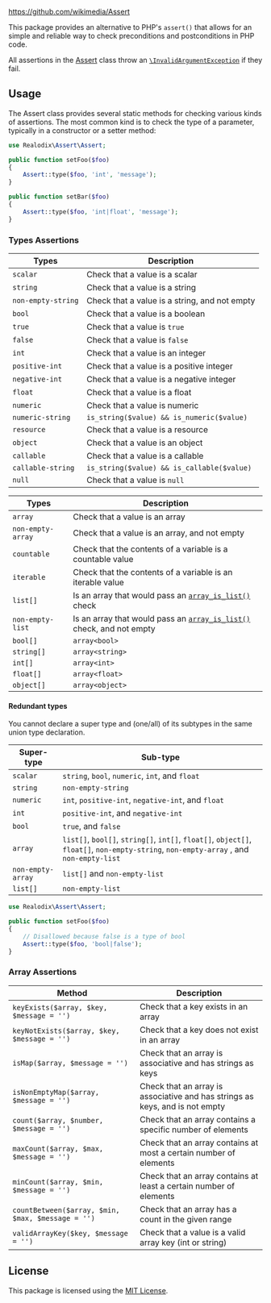 https://github.com/wikimedia/Assert

This package provides an alternative to PHP's `assert()` that allows for an simple and reliable way
to check preconditions and postconditions in PHP code.

All assertions in the [Assert](src/Assert.php) class throw an [`\InvalidArgumentException`](https://www.php.net/manual/en/class.invalidargumentexception.php) if they fail.

Usage
-------

The Assert class provides several static methods for checking various kinds of assertions. The most
common kind is to check the type of a parameter, typically in a constructor or a setter method:

```php
use Realodix\Assert\Assert;

public function setFoo($foo)
{
    Assert::type($foo, 'int', 'message');
}

public function setBar($foo)
{
    Assert::type($foo, 'int|float', 'message');
}
```

### Types Assertions

Types      | Description
---------- | ------------------------------------------------------------------
`scalar`   | Check that a value is a scalar
`string`   | Check that a value is a string
`non-empty-string` | Check that a value is a string, and not empty
`bool`     | Check that a value is a boolean
`true`     | Check that a value is `true`
`false`    | Check that a value is `false`
`int`      | Check that a value is an integer
`positive-int` | Check that a value is a positive integer
`negative-int` | Check that a value is a negative integer
`float`    | Check that a value is a float
`numeric`  | Check that a value is numeric
`numeric-string` | `is_string($value) && is_numeric($value)`
`resource` | Check that a value is a resource
`object`   | Check that a value is an object
`callable` | Check that a value is a callable
`callable-string` | `is_string($value) && is_callable($value)`
`null`     | Check that a value is `null`

Types       | Description
----------- | ------------------------------------------------------------------
`array`     | Check that a value is an array
`non-empty-array` | Check that a value is an array, and not empty
`countable` | Check that the contents of a variable is a countable value
`iterable`  | Check that the contents of a variable is an iterable value
`list[]`    | Is an array that would pass an [`array_is_list()`][phpArrayIsList] check
`non-empty-list` | Is an array that would pass an [`array_is_list()`][phpArrayIsList] check, and not empty
`bool[]`    | `array<bool>`
`string[]`  | `array<string>`
`int[]`     | `array<int>`
`float[]`   | `array<float>`
`object[]`  | `array<object>`

#### Redundant types
You cannot declare a super type and (one/all) of its subtypes in the same union type declaration.

Super-type | Sub-type
---------- | -------------------------------------------------------------------
`scalar`   | `string`, `bool`, `numeric`, `int`, and  `float`
`string`   | `non-empty-string`
`numeric`  | `int`, `positive-int`, `negative-int`, and `float`
`int`      | `positive-int`, and `negative-int`
`bool`     | `true`, and  `false`
`array`    | `list[]`, `bool[]`, `string[]`, `int[]`, `float[]`, `object[]`, `float[]`, `non-empty-string`, `non-empty-array` , and `non-empty-list`
`non-empty-array` | `list[]` and `non-empty-list`
`list[]`   | `non-empty-list`

```php
use Realodix\Assert\Assert;

public function setFoo($foo)
{
    // Disallowed because false is a type of bool
    Assert::type($foo, 'bool|false');
}
```


### Array Assertions

Method                                            | Description
------------------------------------------------- | ------------------------------------------------------------------
`keyExists($array, $key, $message = '')`          | Check that a key exists in an array
`keyNotExists($array, $key, $message = '')`       | Check that a key does not exist in an array
`isMap($array, $message = '')`                    | Check that an array is associative and has strings as keys
`isNonEmptyMap($array, $message = '')`            | Check that an array is associative and has strings as keys, and is not empty
`count($array, $number, $message = '')`           | Check that an array contains a specific number of elements
`maxCount($array, $max, $message = '')`           | Check that an array contains at most a certain number of elements
`minCount($array, $min, $message = '')`           | Check that an array contains at least a certain number of elements
`countBetween($array, $min, $max, $message = '')` | Check that an array has a count in the given range
`validArrayKey($key, $message = '')`              | Check that a value is a valid array key (int or string)


## License

This package is licensed using the [MIT License](/LICENSE).


[phpArrayIsList]: https://www.php.net/manual/en/function.array-is-list.php
